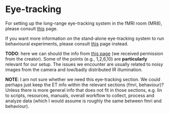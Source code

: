 # Eye-tracking

For setting up the long-range eye-tracking system in the fMRI room (MR8), please consult [this](../fmri/fmri-procedure.md#eyetracker-setup) page.

If you want more information on the stand-alone eye-tracking system to run behavioural experiments, please consult [this](PLACEHOLDER) page instead.

**TODO**: here we can should the info from [this page](https://matthiasnau.com/eye_tracking.html) (we received permission from the creator). Some of the points (e.g., 1,2,6,10) are **particularly** relevant for our setup. The issues we encounter are usually related to noisy images from the camera and low/badly distributed IR illumination.

**NOTE**: I am not sure whether we need this eye-tracking section. We could perhaps just keep the ET info within the relevant sections (fmri, behaviour)? Unless there is more general info that does not fit in those sections, e.g. lin to scripts, resources, manuals, overall workflow to collect, process and analyze data (which I would assume is roughly the same between fmri and behaviour).
